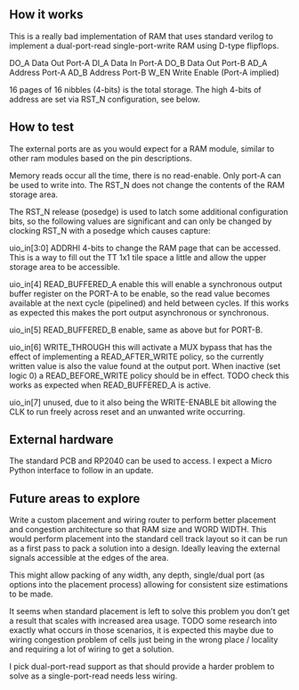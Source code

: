 <!---

This file is used to generate your project datasheet. Please fill in the information below and delete any unused
sections.

You can also include images in this folder and reference them in the markdown. Each image must be less than
512 kb in size, and the combined size of all images must be less than 1 MB.
-->

## How it works

This is a really bad implementation of RAM that uses standard verilog to
implement a dual-port-read single-port-write RAM using D-type flipflops.

DO_A Data Out Port-A
DI_A Data In Port-A
DO_B Data Out Port-B
AD_A Address Port-A
AD_B Address Port-B
W_EN Write Enable (Port-A implied)

16 pages of 16 nibbles (4-bits) is the total storage.  The high 4-bits of
address are set via RST_N configuration, see below.

## How to test

The external ports are as you would expect for a RAM module, similar to
other ram modules based on the pin descriptions.

Memory reads occur all the time, there is no read-enable.
Only port-A can be used to write into.
The RST_N does not change the contents of the RAM storage area.

The RST_N release (posedge) is used to latch some additional configuration
bits, so the following values are significant and can only be changed by
clocking RST_N with a posedge which causes capture:

uio_in[3:0] ADDRHI 4-bits to change the RAM page that can be accessed.  This
is a way to fill out the TT 1x1 tile space a little and allow the upper
storage area to be accessible.

uio_in[4] READ_BUFFERED_A enable this will enable a synchronous output buffer
register on the PORT-A to be enable, so the read value becomes available at
the next cycle (pipelined) and held between cycles.  If this works as
expected this makes the port output asynchronous or synchronous.

uio_in[5] READ_BUFFERED_B enable, same as above but for PORT-B.

uio_in[6] WRITE_THROUGH this will activate a MUX bypass that has the effect
of implementing a READ_AFTER_WRITE policy, so the currently written value is
also the value found at the output port.  When inactive (set logic 0) a
READ_BEFORE_WRITE policy should be in effect.  TODO check this works as
expected when READ_BUFFERED_A is active.

uio_in[7] unused, due to it also being the WRITE-ENABLE bit allowing the CLK to
run freely across reset and an unwanted write occurring.

## External hardware

The standard PCB and RP2040 can be used to access.
I expect a Micro Python interface to follow in an update.

## Future areas to explore

Write a custom placement and wiring router to perform better placement and
congestion architecture so that RAM size and WORD WIDTH.  This would perform
placement into the standard cell track layout so it can be run as a first
pass to pack a solution into a design.  Ideally leaving the external signals
accessible at the edges of the area.

This might allow packing of any width, any depth, single/dual port (as
options into the placement process) allowing for consistent size estimations
to be made.

It seems when standard placement is left to solve this problem you don't get
a result that scales with increased area usage.  TODO some research into
exactly what occurs in those scenarios, it is expected this maybe due to wiring
congestion problem of cells just being in the wrong place / locality and
requiring a lot of wiring to get a solution.

I pick dual-port-read support as that should provide a harder problem to
solve as a single-port-read needs less wiring.

